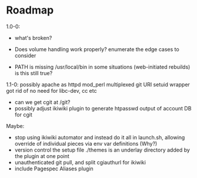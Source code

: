  Roadmap
 =======

1.0-0:
 * what's broken?

 * Does volume handling work properly? enumerate the edge cases to consider

 * PATH is missing /usr/local/bin in some situations (web-initiated rebuilds)
    is this still true?

1.1-0:
    possibly apache as httpd
        mod_perl
        multiplexed git URI
        setuid wrapper got rid of
        no need for libc-dev, cc etc

 * can we get cgit at /git?
 * possibly adjust ikiwiki plugin to generate htpasswd output of account DB for cgit

Maybe:

 * stop using ikiwiki automator and instead do it all in launch.sh, allowing
   override of individual pieces via env var definitions (Why?)
 * version control the setup file
    ./themes is an underlay directory added by the plugin at one point
 * unauthenticated git pull, and split cgiauthurl for ikiwiki
 * include Pagespec Aliases plugin
